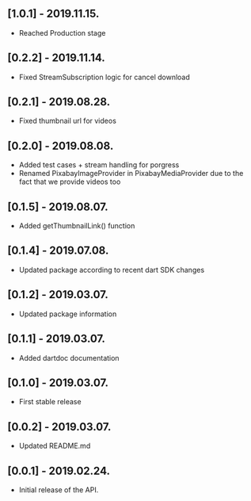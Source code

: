 ## [1.0.1] - 2019.11.15.

* Reached Production stage

## [0.2.2] - 2019.11.14.

* Fixed StreamSubscription logic for cancel download

## [0.2.1] - 2019.08.28.

* Fixed thumbnail url for videos

## [0.2.0] - 2019.08.08.

* Added test cases + stream handling for porgress
* Renamed PixabayImageProvider in PixabayMediaProvider due to the fact that we provide videos too


## [0.1.5] - 2019.08.07.

* Added getThumbnailLink() function

## [0.1.4] - 2019.07.08.

* Updated package according to recent dart SDK changes

## [0.1.2] - 2019.03.07.

* Updated package information

## [0.1.1] - 2019.03.07.

* Added dartdoc documentation

## [0.1.0] - 2019.03.07.

* First stable release 

## [0.0.2] - 2019.03.07.

* Updated README.md 

## [0.0.1] - 2019.02.24.

* Initial release of the API.
